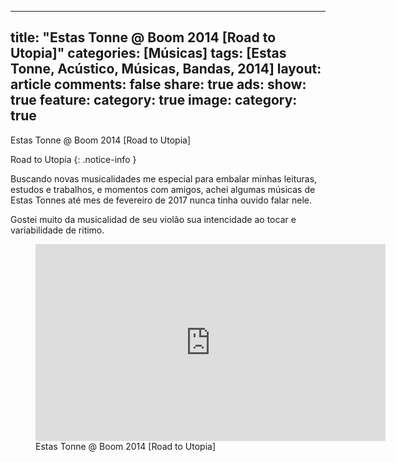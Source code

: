 
---
title: "Estas Tonne @ Boom 2014 [Road to Utopia]"
categories: [Músicas]
tags: [Estas Tonne, Acústico, Músicas, Bandas, 2014]
layout: article
comments: false
share: true
ads: 
 show: true
feature:
 category: true
image:
  category: true
---

Estas Tonne @ Boom 2014 [Road to Utopia]

<!--more-->

Road to Utopia
{: .notice-info }

Buscando novas musicalidades me especial para embalar minhas leituras, estudos e trabalhos, e momentos com amigos, achei algumas músicas de Estas Tonnes até mes de fevereiro de 2017 nunca tinha ouvido falar nele. 

Gostei muito da musicalidad de seu violão sua intencidade ao tocar e variabilidade de ritimo.

<figure>
<iframe width="560" height="315" src="https://www.youtube.com/embed/ScDxESck2t0" frameborder="0" allowfullscreen></iframe>
<figcaption>Estas Tonne @ Boom 2014 [Road to Utopia]</figcaption>
</figure>


